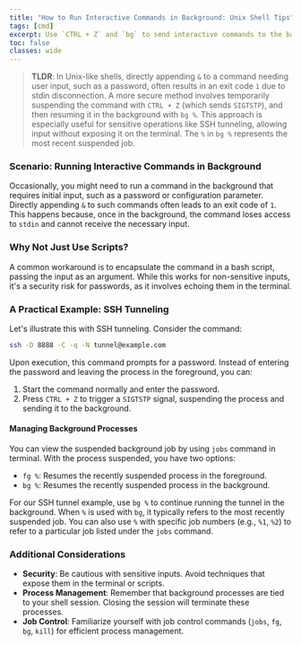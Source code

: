 ```yaml
---
title: "How to Run Interactive Commands in Background: Unix Shell Tips"
tags: [cmd]
excerpt: Use `CTRL + Z` and `bg` to send interactive commands to the background.
toc: false
classes: wide
---
```

> **TLDR**: In Unix-like shells, directly appending `&` to a command needing user input, such as a password, often results in an exit code `1` due to stdin disconnection. A more secure method involves temporarily suspending the command with `CTRL + Z` (which sends `SIGTSTP`), and then resuming it in the background with `bg %`. This approach is especially useful for sensitive operations like SSH tunneling, allowing input without exposing it on the terminal. The `%` in `bg %` represents the most recent suspended job. 

### Scenario: Running Interactive Commands in Background

Occasionally, you might need to run a command in the background that requires initial input, such as a password or configuration parameter. Directly appending `&` to such commands often leads to an exit code of `1`. This happens because, once in the background, the command loses access to `stdin` and cannot receive the necessary input.

### Why Not Just Use Scripts?

A common workaround is to encapsulate the command in a bash script, passing the input as an argument. While this works for non-sensitive inputs, it's a security risk for passwords, as it involves echoing them in the terminal.

### A Practical Example: SSH Tunneling

Let's illustrate this with SSH tunneling. Consider the command:

```bash
ssh -D 8888 -C -q -N tunnel@example.com
```

Upon execution, this command prompts for a password. Instead of entering the password and leaving the process in the foreground, you can:

1. Start the command normally and enter the password.
2. Press `CTRL + Z` to trigger a `SIGTSTP` signal, suspending the process and sending it to the background.

#### Managing Background Processes

You can view the suspended background job by using `jobs` command in terminal. With the process suspended, you have two options:

- `fg %`: Resumes the recently suspended process in the foreground.
- `bg %`: Resumes the recently suspended process in the background.

For our SSH tunnel example, use `bg %` to continue running the tunnel in the background. When `%` is used with `bg`, it typically refers to the most recently suspended job. You can also use `%` with specific job numbers (e.g., `%1`, `%2`) to refer to a particular job listed under the `jobs` command.

### Additional Considerations

- **Security**: Be cautious with sensitive inputs. Avoid techniques that expose them in the terminal or scripts.
- **Process Management**: Remember that background processes are tied to your shell session. Closing the session will terminate these processes.
- **Job Control**: Familiarize yourself with job control commands (`jobs`, `fg`, `bg`, `kill`) for efficient process management.

